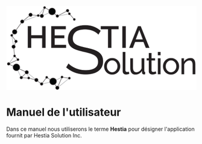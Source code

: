 ![Hestia Solution Logo](/images/hs_logo_1200.png)





# Manuel de l'utilisateur


Dans ce manuel nous utiliserons le terme **Hestia** pour désigner l'application fournit par Hestia Solution Inc.
